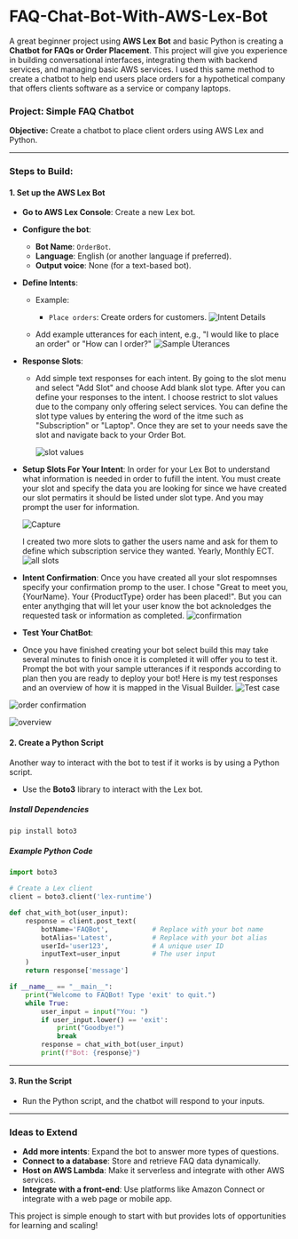 # FAQ-Chat-Bot-With-AWS-Lex-Bot
A great beginner project using **AWS Lex Bot** and basic Python is creating a **Chatbot for FAQs or Order Placement**. This project will give you experience in building conversational interfaces, integrating them with backend services, and managing basic AWS services. I used this same method to create a chatbot to help end users place orders for a hypothetical company that offers clients software as a service or company laptops. 

### Project: **Simple FAQ Chatbot**
**Objective:** Create a chatbot to place client orders using AWS Lex and Python.

---

### Steps to Build:
#### 1. **Set up the AWS Lex Bot**
   - **Go to AWS Lex Console**: Create a new Lex bot.
   - **Configure the bot**:
     - **Bot Name**: `OrderBot`.
     - **Language**: English (or another language if preferred).
     - **Output voice**: None (for a text-based bot).
   - **Define Intents**:
     - Example:
       - `Place orders`: Create orders for customers.
     ![Intent Details](https://github.com/user-attachments/assets/71ed2724-25f4-47c3-9a95-40a569cb089c)

     - Add example utterances for each intent, e.g., "I would like to place an order" or "How can I order?"
    ![Sample Uterances](https://github.com/user-attachments/assets/f0da62b9-52cc-4049-abbc-b17eb9df5a85)

     
   - **Response Slots**:
     - Add simple text responses for each intent. By going to the slot menu and select "Add Slot" and choose Add blank slot type. After you can define your responses to the intent. I choose restrict to slot values due to the company only offering
       select services. You can define the slot type values by entering the word of the itme such as "Subscription" or "Laptop". Once they are set to your needs save the slot and navigate back to your Order Bot.
       
       ![slot values](https://github.com/user-attachments/assets/78401843-f395-4f60-b689-0e4be47695c8)

- **Setup Slots For Your Intent**:
In order for your Lex Bot to understand what information is needed in order to fufill the intent. You must create your slot and specify the data you are looking for since we have created our slot permatirs it should be listed
under slot type. And you may prompt the user for information.

  ![Capture](https://github.com/user-attachments/assets/0b40e585-761c-4f3d-b69e-e2adc00d43aa)

  I created two more slots to gather the users name and ask for them to define which subscription service they wanted. Yearly, Monthly ECT.
  ![all slots](https://github.com/user-attachments/assets/e666e46f-8d39-4c76-88f6-03ed5835f241)

- **Intent Confirmation**:
Once you have created all your slot respomnses specify your confirmation promp to the user. I chose "Great to meet you, {YourName}. Your {ProductType} order has been placed!". But you can enter anythging that will let your user know the bot acknoledges the requested task or information as completed.
![confirmation](https://github.com/user-attachments/assets/aaa99098-0941-466f-ae59-e5f5a66791e5)

- **Test Your ChatBot**:
- Once you have finished creating your bot select build this may take several minutes to finish once it is completed it will offer you to test it. Prompt the bot with your sample utterances if it responds according to plan then you are ready to deploy your bot!
  Here is my test responses and an overview of how it is mapped in the Visual Builder.
 ![Test case](https://github.com/user-attachments/assets/91795d26-21b6-40f4-8591-c5346c765f6c)

![order confirmation](https://github.com/user-attachments/assets/b15e5f21-84b8-4f06-afb0-a593472e0bb9)


![overview](https://github.com/user-attachments/assets/0b1c882c-3979-48fa-92b0-7b449a84ceff)



#### 2. **Create a Python Script**
Another way to interact with the bot to test if it works is by using a Python script. 
   - Use the **Boto3** library to interact with the Lex bot.

##### Install Dependencies
```bash
pip install boto3
```

##### Example Python Code
```python
import boto3

# Create a Lex client
client = boto3.client('lex-runtime')

def chat_with_bot(user_input):
    response = client.post_text(
        botName='FAQBot',           # Replace with your bot name
        botAlias='Latest',          # Replace with your bot alias
        userId='user123',           # A unique user ID
        inputText=user_input        # The user input
    )
    return response['message']

if __name__ == "__main__":
    print("Welcome to FAQBot! Type 'exit' to quit.")
    while True:
        user_input = input("You: ")
        if user_input.lower() == 'exit':
            print("Goodbye!")
            break
        response = chat_with_bot(user_input)
        print(f"Bot: {response}")
```

---

#### 3. **Run the Script**
   - Run the Python script, and the chatbot will respond to your inputs.

---

### Ideas to Extend
- **Add more intents**: Expand the bot to answer more types of questions.
- **Connect to a database**: Store and retrieve FAQ data dynamically.
- **Host on AWS Lambda**: Make it serverless and integrate with other AWS services.
- **Integrate with a front-end**: Use platforms like Amazon Connect or integrate with a web page or mobile app.

This project is simple enough to start with but provides lots of opportunities for learning and scaling!
